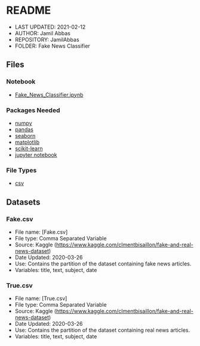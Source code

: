 # README

* LAST UPDATED: 2021-02-12
* AUTHOR: Jamil Abbas
* REPOSITORY: JamilAbbas
* FOLDER: Fake News Classifier

## Files
### Notebook
- [Fake_News_Classifier.ipynb](https://github.com/JamilAbbas-Hub/JamilAbbas/blob/master/Fake%20News%20Classifier/Fake%20News%20Classifier.ipynb)

### Packages Needed
- [numpy](https://numpy.org/)
- [pandas](https://pandas.pydata.org/)
- [seaborn](https://seaborn.pydata.org/)
- [matplotlib](https://matplotlib.org/)
- [scikit-learn](https://scikit-learn.org/stable/)
- [jupyter notebook](https://jupyter.org/)

### File Types
- [csv](https://docs.fileformat.com/spreadsheet/csv/)

## Datasets
### Fake.csv
- File name: [Fake.csv]
- File type: Comma Separated Variable
- Source: Kaggle (https://www.kaggle.com/clmentbisaillon/fake-and-real-news-dataset)
- Date Updated: 2020-03-26
- Use: Contains the partition of the dataset containing fake news articles.
- Variables: title, text, subject, date
### True.csv
- File name: [True.csv]
- File type: Comma Separated Variable
- Source: Kaggle (https://www.kaggle.com/clmentbisaillon/fake-and-real-news-dataset)
- Date Updated: 2020-03-26
- Use: Contains the partition of the dataset containing real news articles.
- Variables: title, text, subject, date
